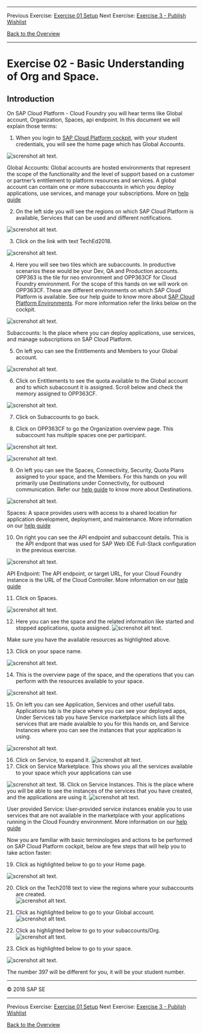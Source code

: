 - - - -
Previous Exercise: [Exercise 01 Setup](../Exercise-01-Setup) Next Exercise: [Exercise 3 - Publish Wishlist](../Exercise-03-Publish-Wishlist)

[Back to the Overview](../README.md)
- - - -

# Exercise 02 - Basic Understanding of Org and Space.

## Introduction 
On SAP Cloud Platform - Cloud Foundry you will hear terms like Global account, Organization, Spaces, api endpoint. In this document we will explain those terms: 


1.	When you login to [SAP Cloud Platform cockpit](https://account.eu1.hana.ondemand.com/cockpit#/home/allaccounts), with your student credentials, you will see the home page which has Global Accounts. 

![screnshot alt text](images/globalaccts.jpg).

Global Accounts: Global accounts are hosted environments that represent the scope of the functionality and the level of support based on a customer or partner’s entitlement to platform resources and services. 
A global account can contain one or more subaccounts in which you deploy applications, use services, and manage your subscriptions. More on [help guide](https://help.sap.com/viewer/e275296cbb1e4d5886fa38a2a2c78c06/Cloud/en-US/c165d95ee700407eb181770901caec94.html?q=global%20accounts) 


2.	On the left side you will see the regions on which SAP Cloud Platform is available, Services that can be used and different notifications.  

![screnshot alt text](images/lefttab.jpg).

3.	Click on the link with text TechEd2018. 

![screnshot alt text](images/tilewithteched.jpg).

4.	Here you will see two tiles which are subaccounts. In productive scenarios these would be your Dev, QA and Production accounts.  OPP363 is the tile for neo environment and OPP363CF for Cloud Foundry environment. For the scope of this hands on we will work on OPP363CF. These are different environments on which SAP Cloud Platform is available. See our help guide to know more about [SAP Cloud Platform Environments](https://help.sap.com/viewer/65de2977205c403bbc107264b8eccf4b/Cloud/en-US/ab512c3fbda248ab82c1c545bde19c78.html).  For more information refer the links below on the cockpit.

![screnshot alt text](images/subacct.jpg).

Subaccounts: Is the place where you can deploy applications, use services, and manage subscriptions on SAP Cloud Platform.

5.	On left you can see the Entitlements and Members to your Global account.

![screnshot alt text](images/entitlementsmemeber.jpg).

6.	Click on Entitlements to see the quota available to the Global account and to which subaccount it is assigned. Scroll below and check the memory assigned to OPP363CF.

![screnshot alt text](images/clcikentitlement1.jpg).


7.	Click on Subaccounts to go back.

8.	Click on OPP363CF to go the Organization overview page. This subaccount has multiple spaces one per participant.

![screnshot alt text](images/cforg.jpg).


![screnshot alt text](images/orgdetail.jpg).

9.	On left you can see the Spaces, Connectivity, Security, Quota Plans assigned to your space, and the Members. For this hands on you will primarily use Destinations under Connectivity, for outbound communication. Refer our [help guide](https://help.sap.com/viewer/cca91383641e40ffbe03bdc78f00f681/Cloud/en-US/7e306250e08340f89d6c103e28840f30.html) to know more about Destinations. 

![screnshot alt text](images/securityandquota.jpg).

Spaces: A space provides users with access to a shared location for application development, deployment, and maintenance.  More information on our [help guide](https://help.sap.com/viewer/e275296cbb1e4d5886fa38a2a2c78c06/Cloud/en-US/8426b2c65ebe4b1fa3ad9e1e571a2f28.html) 

10.	On right you can see the API endpoint and subaccount details. This is the API endpont that was used for SAP Web IDE Full-Stack  configuration in the previous exercise. 


![screnshot alt text](images/subacctdetail.jpg).


API Endpoint: The API endpoint, or target URL, for your Cloud Foundry instance is the URL of the Cloud Controller. More information on our [help guide](https://help.sap.com/viewer/65de2977205c403bbc107264b8eccf4b/Cloud/en-US/350356d1dc314d3199dca15bd2ab9b0e.html)

11.	Click on Spaces. 

![screnshot alt text](images/spaces.jpg).


12.	Here you can see the space and the related information like started and stopped applications, quota assigned.
![screnshot alt text](images/checkquota.jpg).

Make sure you have the available resources as highlighted above. 

13.	Click on your space name.  


![screnshot alt text](images/clcikspace.jpg).

14.	This is the overview page of the space, and the operations that you can perform with the resources available to your space. 

![screnshot alt text](images/resourcesoverview.jpg).

15.	On left you can see Application, Services and other usefull tabs. Applications tab is the place where you can see your deployed apps, Under Services tab you have Service marketplace which lists all the services that are made avaialble to you for this hands on, and Service Instances where you can see the instances that your application is using. 

![screnshot alt text](images/securitygroups.jpg).

16.	Click on Service, to expand it. 
![screnshot alt text](images/clcickservices.jpg).
17.	Click on Service Marketplace. This shows you all the services available to your space which your applications can use 

![screnshot alt text](images/servicemarketplace.jpg).
18.	Click on Service Instances. This is the place where you will be able to see the instances of the services that you have created, and the applications are using it. 
![screnshot alt text](images/serviceinstance.jpg).

User provided Service: User-provided service instances enable you to use services that are not available in the marketplace with your applications running in the Cloud Foundry environment. More information on our [help guide](https://help.sap.com/viewer/65de2977205c403bbc107264b8eccf4b/Cloud/en-US/a44355e200b44b968d98ddaa42f07c3a.html?q=User-Provided%20Services) 

Now you are familiar with basic terminologies and actions to be performed on SAP Cloud Platform cockpit, below are few steps that will help you to take action faster: 

19.	Click as highlighted below to go to your Home page. 

![screnshot alt text](images/home1.jpg).

20.	Click on the Tech2018 text to view the regions where your subaccounts are created.  
![screnshot alt text](images/allregion.jpg).

21.	Click as highlighted below to go to your Global account.  
![screnshot alt text](images/tech2018globalacct1.jpg).

22.	Click as highlighted below to go to your subaccounts/Org.  
![screnshot alt text](images/opp363subacct1.jpg).

23.	Click as highlighted below to go to your space.  

![screnshot alt text](images/opp363space1.jpg).

The number 397 will be different for you, it will be your student number.

- - - -
© 2018 SAP SE
- - - -
Previous Exercise: [Exercise 01 Setup](../Exercise-01-Setup) Next Exercise: [Exercise 3 - Publish Wishlist](../Exercise-03-Publish-Wishlist)

[Back to the Overview](../README.md)
